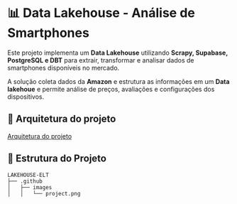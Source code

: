 # 📊 Data Lakehouse - Análise de Smartphones

Este projeto implementa um **Data Lakehouse** utilizando **Scrapy, Supabase, PostgreSQL e DBT** para extrair, transformar e analisar dados de smartphones disponíveis no mercado.  

A solução coleta dados da **Amazon** e estrutura as informações em um **Data lakehoue** e permite análise de preços, avaliações e configurações dos dispositivos.  

## **🚀 Arquitetura do projeto**
[Arquitetura do projeto](/images//project.png)



## **📁 Estrutura do Projeto**
```
LAKEHOUSE-ELT
├── .github
│   ├── images
│   │   └── project.png


